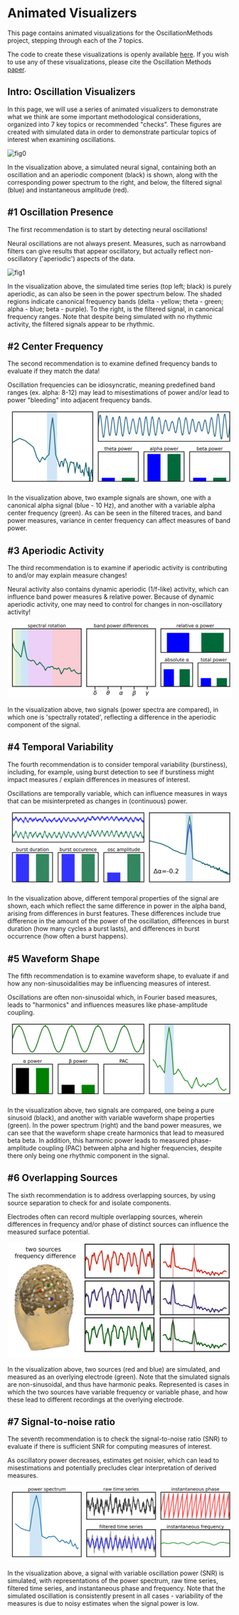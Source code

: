 # Animated Visualizers

This page contains animated visualizations for the OscillationMethods project, stepping through each of the 7 topics.

The code to create these visualizations is openly available
[here](https://github.com/OscillationMethods/Visualizers).
If you wish to use any of these visualizations, please cite the Oscillation Methods
[paper](https://onlinelibrary.wiley.com/doi/10.1111/ejn.15361).

## Intro: Oscillation Visualizers

In this page, we will use a series of animated visualizers to demonstrate what we think are some important methodological considerations, organized into 7 key topics or recommended "checks”. These figures are created with simulated data in order to demonstrate particular topics of interest when examining oscillations.

![fig0](https://raw.githubusercontent.com/OscillationMethods/Visualizers/main/gifs/fig0.gif)

In the visualization above, a simulated neural signal, containing both an oscillation and an aperiodic component (black) is shown, along with the corresponding power spectrum to the right, and below, the filtered signal (blue) and instantaneous amplitude (red).

## #1 Oscillation Presence

The first recommendation is to start by detecting neural oscillations!

Neural oscillations are not always present. Measures, such as narrowband filters can give results that appear oscillatory, but actually reflect non-oscillatory ('aperiodic') aspects of the data.

![fig1](https://raw.githubusercontent.com/OscillationMethods/Visualizers/main/gifs/fig1.gif)

In the visualization above, the simulated time series (top left; black) is purely aperiodic, as can also be seen in the power spectrum below. The shaded regions indicate canonical frequency bands (delta - yellow; theta - green; alpha - blue; beta - purple). To the right, is the filtered signal, in canonical frequency ranges. Note that despite being simulated with no rhythmic activity, the filtered signals appear to be rhythmic.

## #2 Center Frequency

The second recommendation is to examine defined frequency bands to evaluate if they match the data!

Oscillation frequencies can be idiosyncratic, meaning predefined band ranges (ex. alpha: 8-12) may lead to misestimations of power and/or lead to power "bleeding" into adjacent frequency bands.

![fig2](https://raw.githubusercontent.com/OscillationMethods/Visualizers/main/gifs/fig2.gif)

In the visualization above, two example signals are shown, one with a canonical alpha signal (blue - 10 Hz), and another with a variable alpha center frequency (green). As can be seen in the filtered traces, and band power measures, variance in center frequency can affect measures of band power.

## #3 Aperiodic Activity

The third recommendation is to examine if aperiodic activity is contributing to and/or may explain measure changes!

Neural activity also contains dynamic aperiodic (1/f-like) activity, which can influence band power measures & relative power. Because of dynamic aperiodic activity, one may need to control for changes in non-oscillatory activity!

![fig3](https://raw.githubusercontent.com/OscillationMethods/Visualizers/main/gifs/fig3.gif)

In the visualization above, two signals (power spectra are compared), in which one is 'spectrally rotated', reflecting a difference in the aperiodic component of the signal.

## #4 Temporal Variability

The fourth recommendation is to consider temporal variability (burstiness), including, for example, using burst detection to see if burstiness might impact measures / explain differences in measures of interest.

Oscillations are temporally variable, which can influence measures in ways that can be misinterpreted as changes in (continuous) power.

![fig4](https://raw.githubusercontent.com/OscillationMethods/Visualizers/main/gifs/fig4.gif)

In the visualization above, different temporal properties of the signal are shown, each which reflect the same difference in power in the alpha band, arising from differences in burst features. These differences include true difference in the amount of the power of the oscillation, differences in burst duration (how many cycles a burst lasts), and differences in burst occurrence (how often a burst happens).

## #5 Waveform Shape

The fifth recommendation is to examine waveform shape, to evaluate if and how any non-sinusoidalities may be influencing measures of interest.

Oscillations are often non-sinusoidal which, in Fourier based measures, leads to "harmonics" and influences measures like phase-amplitude coupling.

![fig5](https://raw.githubusercontent.com/OscillationMethods/Visualizers/main/gifs/fig5.gif)

In the visualization above, two signals are compared, one being a pure sinusoid (black), and another with variable waveform shape properties (green). In the power spectrum (right) and the band power measures, we can see that the waveform shape create harmonics that lead to measured beta beta. In addition, this harmonic power leads to measured phase-amplitude coupling (PAC) between alpha and higher frequencies, despite there only being one rhythmic component in the signal.

## #6 Overlapping Sources

The sixth recommendation is to address overlapping sources, by using source separation to check for and isolate components.

Electrodes often can record multiple overlapping sources, wherein differences in frequency and/or phase of distinct sources can influence the measured surface potential.

![fig6](https://raw.githubusercontent.com/OscillationMethods/Visualizers/main/gifs/fig6.gif)

In the visualization above, two sources (red and blue) are simulated, and measured as an overlying electrode (green). Note that the simulated signals are non-sinusoidal, and thus have harmonic peaks. Represented is cases in which the two sources have variable frequency or variable phase, and how these lead to different recordings at the overlying electrode.

## #7 Signal-to-noise ratio

The seventh recommendation is to check the signal-to-noise ratio (SNR) to evaluate if there is sufficient SNR for computing measures of interest.

As oscillatory power decreases, estimates get noisier, which can lead to misestimations and potentially precludes clear interpretation of derived measures.

![fig7](https://raw.githubusercontent.com/OscillationMethods/Visualizers/main/gifs/fig7.gif)

In the visualization above, a signal with variable oscillation power (SNR) is simulated, with representations of the power spectrum, raw time series, filtered time series, and instantaneous phase and frequency. Note that the simulated oscillation is consistently present in all cases - variability of the measures is due to noisy estimates when the signal power is low.
